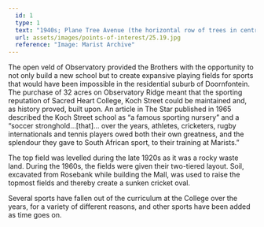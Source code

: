 ```yaml
---
  id: 1
  type: 1
  text: "1940s; Plane Tree Avenue (the horizontal row of trees in centre of picture) is still very young."
  url: assets/images/points-of-interest/25.19.jpg
  reference: "Image: Marist Archive"
---
```

The open veld of Observatory provided the Brothers with the opportunity to not only build a new school but to create expansive playing fields for sports that would have been impossible in the residential suburb of Doornfontein. The purchase of 32 acres on Observatory Ridge meant that the sporting reputation of Sacred Heart College, Koch Street could be maintained and, as history proved, built upon. An article in The Star published in 1965 described the Koch Street school as “a famous sporting nursery” and a “soccer stronghold…[that]… over the years, athletes, cricketers, rugby internationals and tennis players owed both their own greatness, and the splendour they gave to South African sport, to their training at Marists.”

The top field was levelled during the late 1920s as it was a rocky waste land. During the 1960s, the fields were given their two-tiered layout. Soil, excavated from Rosebank while building the Mall, was used to raise the topmost fields and thereby create a sunken cricket oval. 

Several sports have fallen out of the curriculum at the College over the years, for a variety of different reasons, and other sports have been added as time goes on. 
